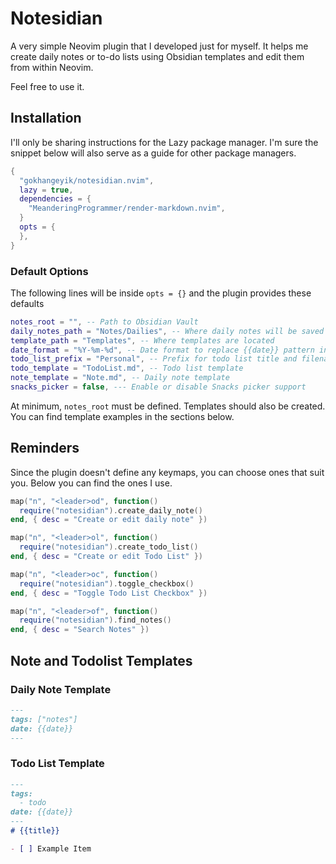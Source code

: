 # Notesidian

A very simple Neovim plugin that I developed just for myself.
It helps me create daily notes or to-do lists using Obsidian templates and edit them from within Neovim.

Feel free to use it.

## Installation
I'll only be sharing instructions for the Lazy package manager. I'm sure the snippet below will also serve as a guide for other package managers.

```lua
{
  "gokhangeyik/notesidian.nvim",
  lazy = true,
  dependencies = {
    "MeanderingProgrammer/render-markdown.nvim",
  }
  opts = {
  },
}
```

### Default Options
The following lines will be inside `opts = {}` and the plugin provides these defaults

```lua
notes_root = "", -- Path to Obsidian Vault
daily_notes_path = "Notes/Dailies", -- Where daily notes will be saved
template_path = "Templates", -- Where templates are located
date_format = "%Y-%m-%d", -- Date format to replace {{date}} pattern in templates
todo_list_prefix = "Personal", -- Prefix for todo list title and filename, replaces {{title}} string
todo_template = "TodoList.md", -- Todo list template
note_template = "Note.md", -- Daily note template
snacks_picker = false, --- Enable or disable Snacks picker support
```

At minimum, `notes_root` must be defined. Templates should also be created. You can find template examples in the sections below.

## Reminders

Since the plugin doesn't define any keymaps, you can choose ones that suit you. Below you can find the ones I use.

```lua
map("n", "<leader>od", function()
  require("notesidian").create_daily_note()
end, { desc = "Create or edit daily note" })

map("n", "<leader>ol", function()
  require("notesidian").create_todo_list()
end, { desc = "Create or edit Todo List" })

map("n", "<leader>oc", function()
  require("notesidian").toggle_checkbox()
end, { desc = "Toggle Todo List Checkbox" })

map("n", "<leader>of", function()
  require("notesidian").find_notes()
end, { desc = "Search Notes" })
```

## Note and Todolist Templates

### Daily Note Template
```markdown
---
tags: ["notes"]
date: {{date}}
---

```

### Todo List Template
```markdown
---
tags:
  - todo
date: {{date}}
---
# {{title}}

- [ ] Example Item
```
